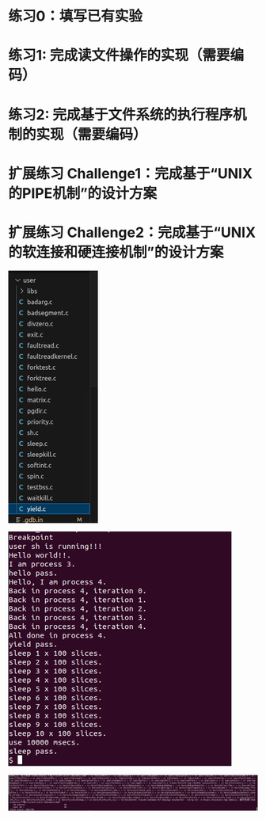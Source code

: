 # 练习0：填写已有实验

# 练习1: 完成读文件操作的实现（需要编码）

# 练习2: 完成基于文件系统的执行程序机制的实现（需要编码）

# 扩展练习 Challenge1：完成基于“UNIX的PIPE机制”的设计方案

# 扩展练习 Challenge2：完成基于“UNIX的软连接和硬连接机制”的设计方案



![](./命令.png)

![](./makeqemu.png)

![](./makegrade.png)